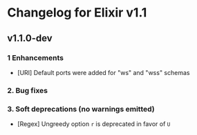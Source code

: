 # Changelog for Elixir v1.1

## v1.1.0-dev

### 1 Enhancements

  * [URI] Default ports were added for "ws" and "wss" schemas

### 2. Bug fixes



### 3. Soft deprecations (no warnings emitted)

  * [Regex] Ungreedy option `r` is deprecated in favor of `U`
